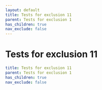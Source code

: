 ```yaml
---
layout: default
title: Tests for exclusion 11
parent: Tests for exclusion 1
has_children: true
nav_exclude: false
---
```

# Tests for exclusion 11

```yaml
title: Tests for exclusion 11
parent: Tests for exclusion 1
has_children: true
nav_exclude: false
```